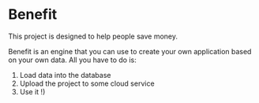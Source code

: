 # Benefit

This project is designed to help people save money.

Benefit is an engine that you can use to create your own application based on your own data. All you have to do is:

1. Load data into the database
2. Upload the project to some cloud service
3. Use it !)
